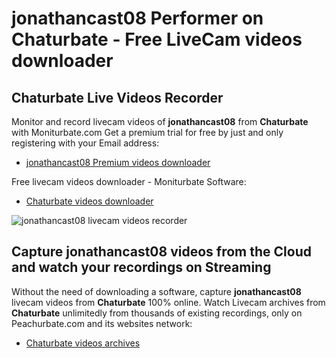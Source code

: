 # jonathancast08 Performer on Chaturbate - Free LiveCam videos downloader

## Chaturbate Live Videos Recorder

Monitor and record livecam videos of **jonathancast08** from **Chaturbate** with Moniturbate.com
Get a premium trial for free by just and only registering with your Email address:
* [jonathancast08 Premium videos downloader](https://moniturbate.com/request-demo-licence-key.html)

Free livecam videos downloader - Moniturbate Software:
* [Chaturbate videos downloader](https://moniturbate.com/moniturbate-download-software.html)

![jonathancast08 livecam videos recorder](https://peachurnet.com/templates/moniturbate-software.png)


## Capture jonathancast08 videos from the Cloud and watch your recordings on Streaming

Without the need of downloading a software, capture **jonathancast08** livecam videos from **Chaturbate** 100% online.
Watch Livecam archives from **Chaturbate** unlimitedly from thousands of existing recordings, only on Peachurbate.com and its websites network:
* [Chaturbate videos archives](https://peachurnet.com/)